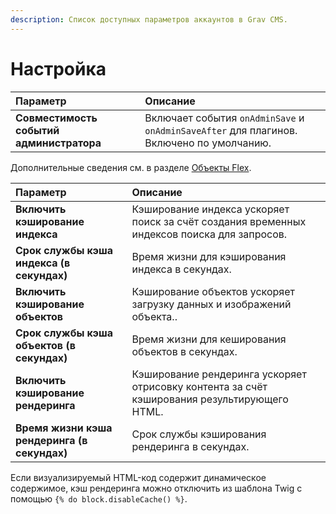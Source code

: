```yaml
---
description: Список доступных параметров аккаунтов в Grav CMS.
---
```


# Настройка

| Параметр                                 | Описание                                                                                 |
| :--------------------------------------- | :--------------------------------------------------------------------------------------- |
| **Совместимость событий администратора** | Включает события `onAdminSave` и `onAdminSaveAfter` для плагинов. Включено по умолчанию. |

Дополнительные сведения см. в разделе [Объекты Flex](/advanced/flex).

| Параметр                                     | Описание                                                                                     |
| :------------------------------------------- | :------------------------------------------------------------------------------------------- |
| **Включить кэширование индекса**             | Кэширование индекса ускоряет поиск за счёт создания временных индексов поиска для запросов.  |
| **Срок службы кэша индекса (в секундах)**    | Время жизни для кэширования индекса в секундах.                                              |
| **Включить кэширование объектов**            | Кэширование объектов ускоряет загрузку данных и изображений объекта..                        |
| **Срок службы кэша объектов (в секундах)**   | Время жизни для кеширования объектов в секундах.                                             |
| **Включить кэширование рендеринга**          | Кэширование рендеринга ускоряет отрисовку контента за счёт кэширования результирующего HTML. |
| **Время жизни кэша рендеринга (в секундах)** | Срок службы кэширования рендеринга в секундах.                                               |

Если визуализируемый HTML-код содержит динамическое содержимое, кэш рендеринга можно отключить из шаблона Twig с помощью `{% do block.disableCache() %}`.
